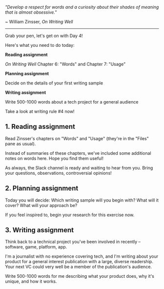 *"Develop a respect for words and a curiosity about their shades of meaning that is almost obsessive."*

~ William Zinsser, *On Writing Well*

___

Grab your pen, let's get on with Day 4!

Here's what you need to do today:

**Reading assignment**

*On Writing Well* Chapter 6: "Words" and Chapter 7: "Usage"

**Planning assignment**

Decide on the details of your first writing sample

**Writing assignment**

Write 500-1000 words about a tech project for a general audience

Take a look at writing rule #4 now!

## 1. Reading assignment

Read Zinsser's chapters on "Words" and "Usage" (they're in the "Files" pane as usual).

Instead of summaries of these chapters, we've included some additional notes on words here. Hope you find them useful!

As always, the Slack channel is ready and waiting to hear from you. Bring your questions, observations, controversial opinions!

## 2. Planning assignment

Today you will decide: Which writing sample will you begin with? What will it cover? What will your approach be?

If you feel inspired to, begin your research for this exercise now.

## 3. Writing assignment

Think back to a technical project you've been involved in recently – software, game, platform, app.

I'm a journalist with no experience covering tech, and I'm writing about your product for a general interest publication with a large, diverse readership. Your next VC could very well be a member of the publication's audience.

Write 500-1000 words for me describing what your product does, why it's unique, and how it works.
